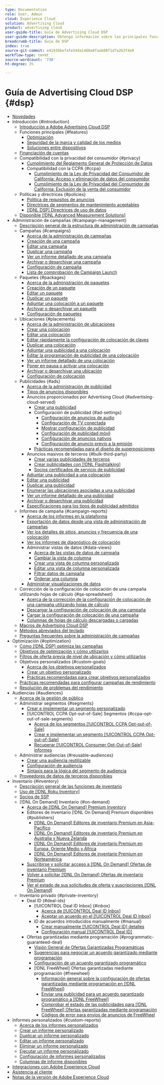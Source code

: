 ```yaml
---
type: Documentation
role: User, Admin
cloud: Experience Cloud
solution: Advertising Cloud
product: advertising cloud
user-guide-title: Guía de Advertising Cloud DSP
user-guide-description: Obtenga información sobre las principales funciones, tareas, configuraciones y otros recursos necesarios para administrar, optimizar e informar sobre las estrategias de anuncios en pantalla mediante Advertising Cloud DSP.
breadcrumb-title: Guía de DSP
index: true
source-git-commit: e41938befafe54da1466e8faab08f1d7a263f4e0
workflow-type: tm+mt
source-wordcount: '738'
ht-degree: 3%

---
```



# Guía de Advertising Cloud DSP {#dsp}

+ [Novedades](/help/dsp/home.md)
+ Introducción {#introduction}
   + [Introducción a Adobe Advertising Cloud DSP](/help/dsp/introduction/dsp-about.md)
   + Funciones principales {#features}
      + [Optimización](/help/dsp/introduction/features/optimization.md)
      + [Seguridad de la marca y calidad de los medios](/help/dsp/introduction/features/brand-safety-media-quality.md)
      + [Soluciones entre dispositivos](/help/dsp/introduction/features/cross-device-solutions.md)
   + [Financiación de cuentas](/help/dsp/introduction/billing/account-funding.md)
   + Compatibilidad con la privacidad del consumidor {#privacy}
      + [Cumplimiento del Reglamento General de Protección de Datos](https://experienceleague.adobe.com/docs/advertising-cloud/privacy/ad-cloud-gdpr.html)
      + Compatibilidad con la CCPA {#ccpa}
         + [Cumplimiento de la Ley de Privacidad del Consumidor de California: Acceso y eliminación de datos del consumidor](https://experienceleague.adobe.com/docs/advertising-cloud/privacy/ccpa/ad-cloud-ccpa-access-delete.html)
         + [Cumplimiento de la Ley de Privacidad del Consumidor de California: Exclusión de la venta del consumidor](https://experienceleague.adobe.com/docs/advertising-cloud/privacy/ccpa/ad-cloud-ccpa-opt-out-of-sale.html)
   + Políticas y directrices {#policies}
      + [Política de requisitos de anuncios](https://experienceleague.adobe.com/docs/advertising-cloud/policies/ad-requirements-policy.html)
      + [Directrices de segmentos de mantenimiento aceptables](https://experienceleague.adobe.com/docs/advertising-cloud/policies/health-segment-guidelines.html)
      + [[!DNL DSP] Directrices de uso de datos](https://experienceleague.adobe.com/docs/advertising-cloud/policies/data-usage-guidelines.html)
   + [Disponible [!DNL Advanced Measurement Solutions]](/help/dsp/introduction/advanced-measurement-services.md)
+ Administración de campañas {#campaign-management}
   + [Descripción general de la estructura de administración de campañas](/help/dsp/campaign-management/campaign-management-overview.md)
   + Campañas {#campaigns}
      + [Acerca de la administración de campañas](/help/dsp/campaign-management/campaigns/campaign-about.md)
      + [Creación de una campaña](/help/dsp/campaign-management/campaigns/campaign-create.md)
      + [Editar una campaña](/help/dsp/campaign-management/campaigns/campaign-edit.md)
      + [Duplicar una campaña](/help/dsp/campaign-management/campaigns/campaign-duplicate.md)
      + [Ver un informe detallado de una campaña](/help/dsp/campaign-management/campaigns/campaign-view-report.md)
      + [Archivar o desarchivar una campaña](/help/dsp/campaign-management/campaigns/campaign-archive-unarchive.md)
      + [Configuración de campaña](/help/dsp/campaign-management/campaigns/campaign-settings.md)
      + [Lista de comprobación de Campaign Launch](/help/dsp/campaign-management/campaign-launch-checklist.md)
   + Paquetes {#packages}
      + [Acerca de la administración de paquetes](/help/dsp/campaign-management/packages/package-about.md)
      + [Creación de un paquete](/help/dsp/campaign-management/packages/package-create.md)
      + [Editar un paquete](/help/dsp/campaign-management/packages/package-edit.md)
      + [Duplicar un paquete](/help/dsp/campaign-management/packages/package-duplicate.md)
      + [Adjuntar una colocación a un paquete](/help/dsp/campaign-management/packages/package-attach-placement.md)
      + [Archivar o desarchivar un paquete](/help/dsp/campaign-management/packages/package-archive-unarchive.md)
      + [Configuración de paquetes](/help/dsp/campaign-management/packages/package-settings.md)
   + Ubicaciones {#placements}
      + [Acerca de la administración de ubicaciones](/help/dsp/campaign-management/placements/placement-about.md)
      + [Crear una colocación](/help/dsp/campaign-management/placements/placement-create.md)
      + [Editar una colocación](/help/dsp/campaign-management/placements/placement-edit.md)
      + [Editar rápidamente la configuración de colocación de claves](/help/dsp/campaign-management/placements/placement-quick-edit.md)
      + [Duplicar una colocación](/help/dsp/campaign-management/placements/placement-duplicate.md)
      + [Adjuntar una publicidad a una colocación](/help/dsp/campaign-management/ads/ad-attach-to-placement.md)
      + [Editar la programación de publicidad de una colocación](/help/dsp/campaign-management/placements/placement-edit-ad-schedule.md)
      + [Ver un informe detallado de una colocación](/help/dsp/campaign-management/placements/placement-view-report.md)
      + [Poner en pausa o activar una colocación](/help/dsp/campaign-management/placements/placement-pause-activate.md)
      + [Archivar o desarchivar una ubicación](/help/dsp/campaign-management/placements/placement-archive-unarchive.md)
      + [Configuración de colocación](/help/dsp/campaign-management/placements/placement-settings.md)
   + Publicidades {#ads}
      + [Acerca de la administración de publicidad](/help/dsp/campaign-management/ads/ad-about.md)
      + [Tipos de anuncios disponibles](/help/dsp/campaign-management/ads/ad-types.md)
      + Anuncios proporcionados por Advertising Cloud {#advertising-cloud-served}
         + [Crear una publicidad](/help/dsp/campaign-management/ads/ad-create.md)
         + Configuración de publicidad {#ad-settings}
            + [Configuración de anuncios de audio](/help/dsp/campaign-management/ads/ad-settings-audio.md)
            + [Configuración de TV conectada](/help/dsp/campaign-management/ads/ad-settings-connected-tv.md)
            + [Mostrar configuración de publicidad](/help/dsp/campaign-management/ads/ad-settings-display.md)
            + [Configuración de publicidad móvil](/help/dsp/campaign-management/ads/ad-settings-mobile.md)
            + [Configuración de anuncios nativos](/help/dsp/campaign-management/ads/ad-settings-native.md)
            + [Configuración de anuncio previo a la emisión](/help/dsp/campaign-management/ads/ad-settings-pre-roll.md)
         + [Prácticas recomendadas para el diseño de superposiciones](/help/dsp/campaign-management/ads/ad-best-practices-overlays.md)
      + Anuncios masivos de terceros {#bulk-third-party}
         + [Crear varias publicidades de terceros](/help/dsp/campaign-management/ads/ad-create-third-party.md)
         + [Crear publicidades con [!DNL Flashtalking]](/help/dsp/campaign-management/ads/ad-create-flashtalking.md)
         + [Socios certificados de servicio de publicidad](/help/dsp/campaign-management/ads/certified-ad-servers.md)
      + [Adjuntar una publicidad a una colocación](https://experienceleague.adobe.com/docs/advertising-cloud/dsp/campaign-management/placements/ad-attach-to-placement.html)<!-- Dupe link to this file (in Placements chapter), so need to use an absolute link in one of the listings -->
      + [Editar una publicidad](/help/dsp/campaign-management/ads/ad-edit.md)
      + [Duplicar una publicidad](/help/dsp/campaign-management/ads/ad-duplicate.md)
      + [Enumerar las ubicaciones asociadas a una publicidad](/help/dsp/campaign-management/ads/ad-list-placements.md)
      + [Ver un informe detallado de una publicidad](/help/dsp/campaign-management/ads/ad-view-report.md)
      + [Archivar o desarchivar una publicidad](/help/dsp/campaign-management/ads/ad-archive-unarchive.md)
      + [Especificaciones para los tipos de publicidad admitidos](/help/dsp/assets/ad-specs.pdf)
   + Informes de campaña {#campaign-reports}
      + [Acerca de los informes en la plataforma](/help/dsp/campaign-management/reports/campaign-reports-about.md)
      + [Exportación de datos desde una vista de administración de campañas](/help/dsp/campaign-management/reports/campaign-export-data.md)
      + [Ver los detalles de sitios, anuncios y frecuencia de una colocación](/help/dsp/campaign-management/reports/placement-details-view.md)
      + [Ver los informes de diagnóstico de colocación](/help/dsp/campaign-management/reports/placement-diagnostics.md)
      + Administrar vistas de datos {#data-views}
         + [Acerca de las vistas de datos de campaña](/help/dsp/campaign-management/reports/campaign-data-views-about.md)
         + [Cambiar la vista de columna](/help/dsp/campaign-management/reports/column-view-change.md)
         + [Crear una vista de columna personalizada](/help/dsp/campaign-management/reports/column-view-create.md)
         + [Editar una vista de columna personalizada](/help/dsp/campaign-management/reports/column-view-edit.md)
         + [Filtrar datos de campaña](/help/dsp/campaign-management/reports/campaign-data-filter.md)
         + [Ordenar una columna](/help/dsp/campaign-management/reports/campaign-data-sort.md)
      + [Administrar visualizaciones de datos](/help/dsp/campaign-management/reports/campaign-data-visualization-manage.md)
   + Corrección de la configuración de colocación de una campaña utilizando hojas de cálculo {#qa-spreadsheet}
      + [Acerca de la corrección de la configuración de colocación de una campaña utilizando hojas de cálculo](/help/dsp/campaign-management/qa/qa-about.md)
      + [Descargar la configuración de colocación de una campaña](/help/dsp/campaign-management/qa/qa-sheet-download.md)
      + [Cargar la configuración de colocación de una campaña](/help/dsp/campaign-management/qa/qa-sheet-upload.md)
      + [Columnas de hojas de cálculo descargadas o cargadas](/help/dsp/campaign-management/qa/qa-sheet-columns.md)
   + [Macros de Advertising Cloud DSP](/help/dsp/campaign-management/macros.md)
   + [Métodos abreviados del teclado](/help/dsp/campaign-management/reports/keyboard-shortcuts.md)
   + [Preguntas frecuentes sobre la administración de campañas](/help/dsp/campaign-management/campaign-management-faq.md)
+ Optimización {#optimization}
   + [Cómo [!DNL DSP] optimiza las campañas](/help/dsp/optimization/optimization-how-dsp-optimizes-campaigns.md)
   + [Objetivos de optimización y cómo utilizarlos](/help/dsp/optimization/optimization-goals.md)
   + [Filtros de oferta previa de nivel de ubicación y cómo utilizarlos](/help/dsp/optimization/optimization-pre-bid-filters.md)
   + Objetivos personalizados {#custom-goals}
      + [Acerca de los objetivos personalizados](/help/dsp/optimization/custom-goal-about.md)
      + [Crear un objetivo personalizado](/help/dsp/optimization/custom-goal-create.md)
      + [Prácticas recomendadas para crear objetivos personalizados](/help/dsp/optimization/custom-goal-best-practices.md)
   + [Prácticas recomendadas para configurar campañas de rendimiento](/help/dsp/optimization/campaign-best-practices-performance.md)
   + [Resolución de problemas del rendimiento](/help/dsp/optimization/troubleshooting-performance.md)
+ Audiencias {#audiences}
   + [Acerca de la gestión de público](/help/dsp/audiences/audience-about.md)
   + Administrar segmentos {#segments}
      + [Crear e implementar un segmento personalizado](/help/dsp/audiences/custom-segment-create.md)
      + [!UICONTROL CCPA Opt-out-of-Sale] Segmentos  {#ccpa-opt-out-of-sale-segments}
         + [Acerca de los segmentos [!UICONTROL CCPA Opt-out-of-Sale]](/help/dsp/audiences/ccpa-opt-out-about.md)
         + [Crear e implementar un segmento [!UICONTROL CCPA Opt-out-of-Sale]](/help/dsp/audiences/ccpa-opt-out-segment-create.md)
         + [Recuperar [!UICONTROL Consumer Opt-Out-of-Sale] informes](/help/dsp/audiences/ccpa-opt-out-segment-report-retrieve.md)
   + Administrar audiencias {#reusable-audiences}
      + [Crear una audiencia reutilizable](/help/dsp/audiences/reusable-audience-create.md)
      + [Configuración de audiencia](/help/dsp/audiences/audience-settings.md)
      + [Sintaxis para la lógica del segmento de audiencia](/help/dsp/audiences/audience-segment-logic-syntax.md)
   + [Proveedores de datos de terceros disponibles](/help/dsp/audiences/third-party-data-providers.md)
+ Inventario {#inventory}
   + [Descripción general de las funciones de inventario](/help/dsp/inventory/inventory-overview.md)
   + [Uso de [!DNL Roku Inventory]](/help/dsp/inventory/roku-inventory.md)
   + [Socios de SSP](/help/dsp/inventory/ssp-partners.md)
   + [!DNL On Demand] Inventario  {#on-demand}
      + [Acerca de [!DNL On Demand] Premium Inventory](/help/dsp/inventory/on-demand-inventory-about.md)
      + Editores de inventario [!DNL On Demand] Premium disponibles {#publishers}
         + [[!DNL On Demand] Editores de inventario Premium en Asia-Pacífico](/help/dsp/inventory/on-demand-inventory-publishers-apac.md)
         + [[!DNL On Demand] Editores de inventario Premium en Australia y Nueva Zelanda](/help/dsp/inventory/on-demand-inventory-publishers-anz.md)
         + [[!DNL On Demand] Editores de inventario Premium en Europa, Oriente Medio y África](/help/dsp/inventory/on-demand-inventory-publishers-emea.md)
         + [[!DNL On Demand] Editores de inventario Premium en Norteamérica](/help/dsp/inventory/on-demand-inventory-publishers-na.md)
      + [Suscribirse y solicitar acceso a  [!DNL On Demand] Ofertas de inventario Premium](/help/dsp/inventory/on-demand-inventory-subscribe.md)
      + [Volver a solicitar  [!DNL On Demand] Ofertas de inventario Premium](/help/dsp/inventory/on-demand-inventory-rerequest.md)
      + [Ver el estado de sus solicitudes de oferta y suscripciones [!DNL On Demand] ](/help/dsp/inventory/on-demand-inventory-view-status.md)
   + Inventario privado {#private-inventory}
      + Deal ID {#deal-ids}
         + [!UICONTROL Deal ID Inbox] {#inbox}
            + [Acerca de [!UICONTROL Deal ID Inbox]](/help/dsp/inventory/deal-id-inbox-about.md)
            + [Aceptar un acuerdo en el [!UICONTROL Deal ID Inbox]](/help/dsp/inventory/deal-id-inbox-accept.md)
         + ID de acuerdos introducidos manualmente {#manual}
            + [Crear manualmente [!UICONTROL Deal ID] detalles](/help/dsp/inventory/deal-id-create.md)
            + [Configuración manual [!UICONTROL Deal ID]](/help/dsp/inventory/deal-id-settings.md)
      + Ofertas garantizadas mediante programación {#programmatic-guaranteed-deal}
         + [Visión General de Ofertas Garantizadas Programáticas](/help/dsp/inventory/programmatic-guaranteed-about.md)
         + [Sugerencias para negociar un acuerdo garantizado mediante programación](/help/dsp/inventory/programmatic-guaranteed-tips.md)
         + [Configuración de un acuerdo garantizado programático](/help/dsp/inventory/programmatic-guaranteed-set-up.md)
         + [!DNL FreeWheel] Ofertas garantizadas mediante programación  {#freewheel}
            + [Información general sobre la configuración de ofertas garantizadas mediante programación en [!DNL FreeWheel]](/help/dsp/inventory/freewheel-overview.md)
            + [Enviar una publicidad para un acuerdo garantizado programático a [!DNL FreeWheel]](/help/dsp/inventory/freewheel-submit.md)
            + [Comprobar el estado de las publicidades para  [!DNL FreeWheel] Ofertas garantizadas mediante programación](/help/dsp/inventory/freewheel-check-status.md)
            + [Códigos de error para envíos de anuncios de FreeWheel](/help/dsp/inventory/freewheel-error-codes.md)
+ Informes personalizados {#custom-reports}
   + [Acerca de los informes personalizados](/help/dsp/reports/report-about.md)
   + [Crear un informe personalizado](/help/dsp/reports/report-create.md)
   + [Duplicar un informe personalizado](/help/dsp/reports/report-copy.md)
   + [Editar un informe personalizado](/help/dsp/reports/report-edit.md)
   + [Eliminar un informe personalizado](/help/dsp/reports/report-delete.md)
   + [Ejecutar un informe personalizado](/help/dsp/reports/report-run-now.md)
   + [Configuración de informes personalizados](/help/dsp/reports/report-settings.md)
   + [Columnas de informe disponibles](/help/dsp/reports/report-columns.md)
+ [Integraciones con Adobe Experience Cloud](https://experienceleague.adobe.com/docs/advertising-cloud/integrations/home.html)<!-- Dupe link to this file, so need to use an absolute link in one of the listings -->
+ [Asistencia al cliente](https://helpx.adobe.com/es/contact/enterprise-support.ec.html)
+ [Notas de la versión de Adobe Experience Cloud](https://experienceleague.adobe.com/docs/release-notes/experience-cloud/current.html)
